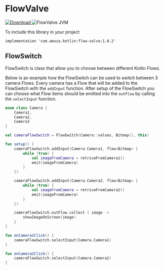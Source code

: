 # FlowValve

[ ![Download](https://api.bintray.com/packages/amuza/kotlin/flow-valve/images/download.svg?version=1.0.2) ](https://bintray.com/amuza/kotlin/flow-valve/1.0.2/link)
![FlowValve JVM](https://github.com/AmuzaNL/FlowValve/workflows/FlowValve%20JVM/badge.svg)

To include this library in your project

`implementation 'com.amuza.kotlin:flow-valve:1.0.2'`

## FlowSwitch

FlowSwitch is class that allow you to choose between different Kotlin Flows.

Below is an example how the FlowSwitch can be used to switch between 3 camera Flows. Every camera has a Flow that will
be added to the FlowSwitch with the `addInput` function. After setup of the FlowSwitch you can choose what Flow items
should be emitted into the `outFlow` by calling the `selectInput` function.

```kotlin
enum class Camera {
    Camera1,
    Camera2,
    Camera3
}

val cameraFlowSwitch = FlowSwitch(Camera::values, Bitmap(), this)

fun setup() {
    cameraFlowSwitch.addInput(Camera.Camera1, flow<Bitmap> {
        while (true) {
            val imageFromCamera = retriveFromCamera1()
            emit(imageFromCamera)
        }
    })

    cameraFlowSwitch.addInput(Camera.Camera2, flow<Bitmap> {
        while (true) {
            val imageFromCamera = retriveFromCamera2()
            emit(imageFromCamera)
        }
    })

    cameraFlowSwitch.outFlow.collect { image ->
        showImageOnScreen(image)
    }
}

fun onCamera1Click() {
    cameraFlowSwitch.selectInput(Camera.Camera1)
}

fun onCamera2Click() {
    cameraFlowSwitch.selectInput(Camera.Camera2)
}
```
